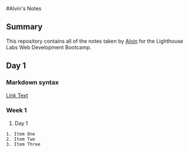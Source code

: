 #Alvin's Notes

## Summary

This repository contains all of the notes taken by [Alvin](https://github.com/alvinoalvin/lighthouse_compass) for the Lighthouse Labs Web Development Bootcamp.

## Day 1

### Markdown syntax

[Link Text](URL)

### Week 1
  1. Day 1
   
    1. Item One 
    2. Item Two
    3. Item Three